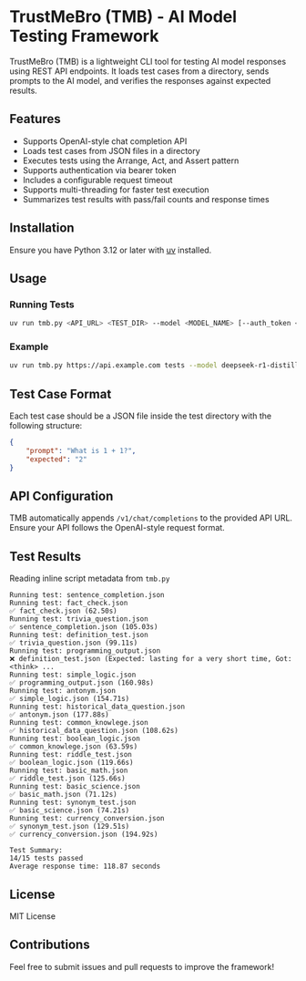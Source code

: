 # TrustMeBro (TMB) - AI Model Testing Framework

TrustMeBro (TMB) is a lightweight CLI tool for testing AI model responses using REST API endpoints. It loads test cases from a directory, sends prompts to the AI model, and verifies the responses against expected results.

## Features
- Supports OpenAI-style chat completion API
- Loads test cases from JSON files in a directory
- Executes tests using the Arrange, Act, and Assert pattern
- Supports authentication via bearer token
- Includes a configurable request timeout
- Supports multi-threading for faster test execution
- Summarizes test results with pass/fail counts and response times

## Installation
Ensure you have Python 3.12 or later with [uv](https://github.com/astral-sh/uv) installed.


## Usage
### Running Tests
```sh
uv run tmb.py <API_URL> <TEST_DIR> --model <MODEL_NAME> [--auth_token <TOKEN>] [--timeout <SECONDS>] [--threads <NUM_THREADS>]
```

### Example
```sh
uv run tmb.py https://api.example.com tests --model deepseek-r1-distill-qwen-32b --auth_token my-secret-token --threads 4
```

## Test Case Format
Each test case should be a JSON file inside the test directory with the following structure:
```json
{
    "prompt": "What is 1 + 1?",
    "expected": "2"
}
```

## API Configuration
TMB automatically appends `/v1/chat/completions` to the provided API URL. Ensure your API follows the OpenAI-style request format.

## Test Results
Reading inline script metadata from `tmb.py`

```
Running test: sentence_completion.json
Running test: fact_check.json
✅ fact_check.json (62.50s)
Running test: trivia_question.json
✅ sentence_completion.json (105.03s)
Running test: definition_test.json
✅ trivia_question.json (99.11s)
Running test: programming_output.json
❌ definition_test.json (Expected: lasting for a very short time, Got: <think> ...
Running test: simple_logic.json
✅ programming_output.json (160.98s)
Running test: antonym.json
✅ simple_logic.json (154.71s)
Running test: historical_data_question.json
✅ antonym.json (177.88s)
Running test: common_knowlege.json
✅ historical_data_question.json (108.62s)
Running test: boolean_logic.json
✅ common_knowlege.json (63.59s)
Running test: riddle_test.json
✅ boolean_logic.json (119.66s)
Running test: basic_math.json
✅ riddle_test.json (125.66s)
Running test: basic_science.json
✅ basic_math.json (71.12s)
Running test: synonym_test.json
✅ basic_science.json (74.21s)
Running test: currency_conversion.json
✅ synonym_test.json (129.51s)
✅ currency_conversion.json (194.92s)

Test Summary:
14/15 tests passed
Average response time: 118.87 seconds
```

## License
MIT License

## Contributions
Feel free to submit issues and pull requests to improve the framework!

